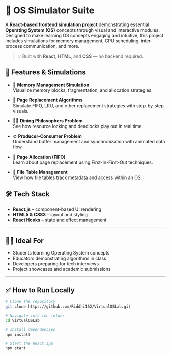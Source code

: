 # 🧠 OS Simulator Suite

A **React-based frontend simulation project** demonstrating essential **Operating System (OS)** concepts through visual and interactive modules. Designed to make learning OS concepts engaging and intuitive, this project includes simulations for memory management, CPU scheduling, inter-process communication, and more.

> 💡 Built with **React**, **HTML**, and **CSS** — no backend required.



## 🧩 Features & Simulations

- 🧮 **Memory Management Simulation**  
  Visualize memory blocks, fragmentation, and allocation strategies.

- 🔁 **Page Replacement Algorithms**  
  Simulate FIFO, LRU, and other replacement strategies with step-by-step visuals.

- 👩‍🍳 **Dining Philosophers Problem**  
  See how resource locking and deadlocks play out in real time.

- ⚙️ **Producer-Consumer Problem**  
  Understand buffer management and synchronization with animated data flow.

- 📄 **Page Allocation (FIFO)**  
  Learn about page replacement using First-In-First-Out techniques.

- 📂 **File Table Management**  
  View how file tables track metadata and access within an OS.



## 🛠️ Tech Stack

- **React.js** – component-based UI rendering
- **HTML5 & CSS3** – layout and styling
- **React Hooks** – state and effect management


---


## 👩‍🎓 Ideal For

- Students learning Operating System concepts  
- Educators demonstrating algorithms in class  
- Developers preparing for tech interviews  
- Project showcases and academic submissions

---

## ✅ How to Run Locally

```bash
# Clone the repository
git clone https://github.com/Riddhi162/VirtualOSLab.git

# Navigate into the folder
cd VirtualOSLab

# Install dependencies
npm install

# Start the React app
npm start
